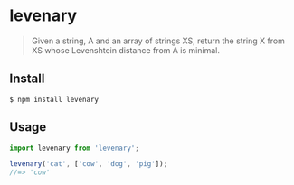 # levenary

> Given a string, A and an array of strings XS, return the string X from XS whose Levenshtein distance from A is minimal.


## Install

```
$ npm install levenary
```


## Usage

```js
import levenary from 'levenary';

levenary('cat', ['cow', 'dog', 'pig']);
//=> 'cow'
```
